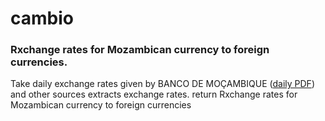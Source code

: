 # cambio

### Rxchange rates for Mozambican currency to foreign currencies.

Take daily exchange rates given by BANCO DE MOÇAMBIQUE ([daily PDF](http://www.bancomoc.mz/Files/REFR/ZMMIREFR.pdf)) and other sources 
extracts exchange rates. return Rxchange rates for Mozambican currency to foreign currencies

